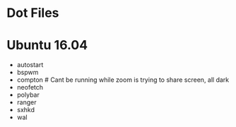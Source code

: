 # Dot Files
# Ubuntu 16.04
  - autostart
  - bspwm
  - compton # Cant be running while zoom is trying to share screen, all dark 
  - neofetch
  - polybar
  - ranger
  - sxhkd
  - wal
